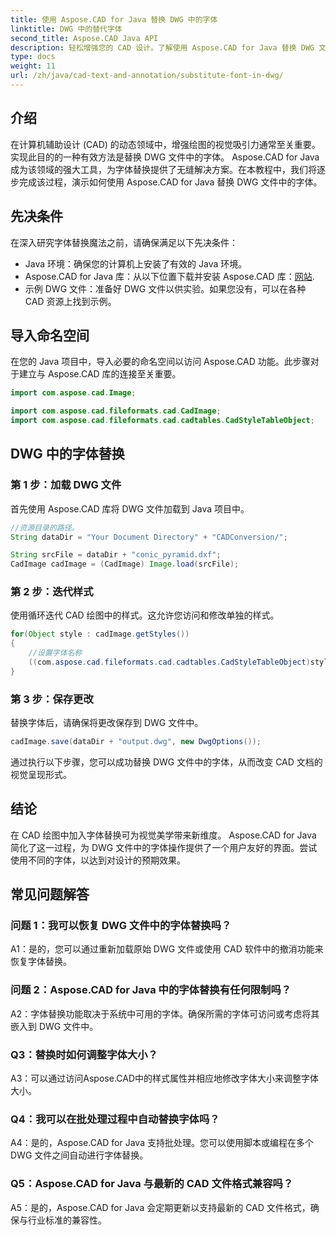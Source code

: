```yaml
---
title: 使用 Aspose.CAD for Java 替换 DWG 中的字体
linktitle: DWG 中的替代字体
second_title: Aspose.CAD Java API
description: 轻松增强您的 CAD 设计。了解使用 Aspose.CAD for Java 替换 DWG 文件中的字体。视觉完美的分步指南。
type: docs
weight: 11
url: /zh/java/cad-text-and-annotation/substitute-font-in-dwg/
---
```

## 介绍

在计算机辅助设计 (CAD) 的动态领域中，增强绘图的视觉吸引力通常至关重要。实现此目的的一种有效方法是替换 DWG 文件中的字体。 Aspose.CAD for Java 成为该领域的强大工具，为字体替换提供了无缝解决方案。在本教程中，我们将逐步完成该过程，演示如何使用 Aspose.CAD for Java 替换 DWG 文件中的字体。

## 先决条件

在深入研究字体替换魔法之前，请确保满足以下先决条件：

- Java 环境：确保您的计算机上安装了有效的 Java 环境。
-  Aspose.CAD for Java 库：从以下位置下载并安装 Aspose.CAD 库：[网站](https://releases.aspose.com/cad/java/).
- 示例 DWG 文件：准备好 DWG 文件以供实验。如果您没有，可以在各种 CAD 资源上找到示例。

## 导入命名空间

在您的 Java 项目中，导入必要的命名空间以访问 Aspose.CAD 功能。此步骤对于建立与 Aspose.CAD 库的连接至关重要。

```java
import com.aspose.cad.Image;

import com.aspose.cad.fileformats.cad.CadImage;
import com.aspose.cad.fileformats.cad.cadtables.CadStyleTableObject;
```

## DWG 中的字体替换

### 第 1 步：加载 DWG 文件

首先使用 Aspose.CAD 库将 DWG 文件加载到 Java 项目中。

```java
//资源目录的路径。
String dataDir = "Your Document Directory" + "CADConversion/";

String srcFile = dataDir + "conic_pyramid.dxf";
CadImage cadImage = (CadImage) Image.load(srcFile);
```

### 第 2 步：迭代样式

使用循环迭代 CAD 绘图中的样式。这允许您访问和修改单独的样式。

```java
for(Object style : cadImage.getStyles())
{
    //设置字体名称
    ((com.aspose.cad.fileformats.cad.cadtables.CadStyleTableObject)style).setPrimaryFontName("Arial");
}
```

### 第 3 步：保存更改

替换字体后，请确保将更改保存到 DWG 文件中。

```java
cadImage.save(dataDir + "output.dwg", new DwgOptions());
```

通过执行以下步骤，您可以成功替换 DWG 文件中的字体，从而改变 CAD 文档的视觉呈现形式。

## 结论

在 CAD 绘图中加入字体替换可为视觉美学带来新维度。 Aspose.CAD for Java 简化了这一过程，为 DWG 文件中的字体操作提供了一个用户友好的界面。尝试使用不同的字体，以达到对设计的预期效果。

## 常见问题解答

### 问题 1：我可以恢复 DWG 文件中的字体替换吗？

A1：是的，您可以通过重新加载原始 DWG 文件或使用 CAD 软件中的撤消功能来恢复字体替换。

### 问题 2：Aspose.CAD for Java 中的字体替换有任何限制吗？

A2：字体替换功能取决于系统中可用的字体。确保所需的字体可访问或考虑将其嵌入到 DWG 文件中。

### Q3：替换时如何调整字体大小？

A3：可以通过访问Aspose.CAD中的样式属性并相应地修改字体大小来调整字体大小。

### Q4：我可以在批处理过程中自动替换字体吗？

A4：是的，Aspose.CAD for Java 支持批处理。您可以使用脚本或编程在多个 DWG 文件之间自动进行字体替换。

### Q5：Aspose.CAD for Java 与最新的 CAD 文件格式兼容吗？

A5：是的，Aspose.CAD for Java 会定期更新以支持最新的 CAD 文件格式，确保与行业标准的兼容性。